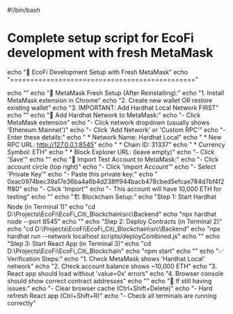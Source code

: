 #!/bin/bash
# Complete setup script for EcoFi development with fresh MetaMask

echo "🚀 EcoFi Development Setup with Fresh MetaMask"
echo "=============================================="

echo ""
echo "🦊 MetaMask Fresh Setup (After Reinstalling):"
echo "1. Install MetaMask extension in Chrome"
echo "2. Create new wallet OR restore existing wallet"
echo "3. IMPORTANT: Add Hardhat Local Network FIRST"
echo ""
echo "📶 Add Hardhat Network to MetaMask:"
echo "- Click MetaMask extension"
echo "- Click network dropdown (usually shows 'Ethereum Mainnet')"
echo "- Click 'Add Network' or 'Custom RPC'"
echo "- Enter these details:"
echo "  * Network Name: Hardhat Local"
echo "  * New RPC URL: http://127.0.0.1:8545"
echo "  * Chain ID: 31337"
echo "  * Currency Symbol: ETH"
echo "  * Block Explorer URL: (leave empty)"
echo "- Click 'Save'"
echo ""
echo "🔑 Import Test Account to MetaMask:"
echo "- Click account circle (top right)"
echo "- Click 'Import Account'"
echo "- Select 'Private Key'"
echo "- Paste this private key:"
echo "  0xac0974bec39a17e36ba4a6b4d238ff944bacb478cbed5efcae784d7bf4f2ff80"
echo "- Click 'Import'"
echo "- This account will have 10,000 ETH for testing"
echo ""
echo "🏗️ Blockchain Setup:"
echo "Step 1: Start Hardhat Node (in Terminal 1)"
echo "cd D:\\Projects\\EcoFi\\EcoFi_Citi_Blockchain\\src\\Backend"
echo "npx hardhat node --port 8545"
echo ""
echo "Step 2: Deploy Contracts (in Terminal 2)"
echo "cd D:\\Projects\\EcoFi\\EcoFi_Citi_Blockchain\\src\\Backend"
echo "npx hardhat run --network localhost scripts/deployCombined.js"
echo ""
echo "Step 3: Start React App (in Terminal 3)"
echo "cd D:\\Projects\\EcoFi\\EcoFi_Citi_Blockchain"
echo "npm start"
echo ""
echo "✅ Verification Steps:"
echo "1. Check MetaMask shows 'Hardhat Local' network"
echo "2. Check account balance shows ~10,000 ETH"
echo "3. React app should load without 'value=0x' errors"
echo "4. Browser console should show correct contract addresses"
echo ""
echo "🔧 If still having issues:"
echo "- Clear browser cache (Ctrl+Shift+Delete)"
echo "- Hard refresh React app (Ctrl+Shift+R)"
echo "- Check all terminals are running correctly"